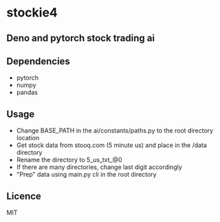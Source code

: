 # stockie4
## Deno and pytorch stock trading ai

## Dependencies
 - pytorch
 - numpy
 - pandas

## Usage
 - Change BASE_PATH in the ai/constants/paths.py to the root directory location
 - Get stock data from stooq.com (5 minute us) and place in the /data directory
 - Rename the directory to 5_us_txt_@0
 - If there are many directories, change last digit accordingly
 - "Prep" data using main.py cli in the root directory

## Licence
MIT